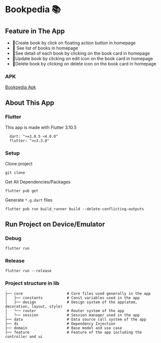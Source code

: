 # Bookpedia 📚

## Feature in The App
- 📙Create book by click on floating action button in homepage
- 📒 See list of books in homepage
- 📘See detail of each book by clicking on the book card in homepage
- 📗Update book by clicking on edit icon on the book card in homepage
- 📕Delete book by clicking on delete icon on the book card in homepage

### APK
[Bookpedia Apk](https://drive.google.com/file/d/1fiyQZXH9xm62hd3apA05ht8CLi7pc3lp/view?usp=sharing)

## About This App

### Flutter
This app is made with Flutter 3.10.5
```
  dart: ">=3.0.5 <4.0.0"
  flutter: ">=3.3.0"
```

### Setup

Clone project
```
git clone 
```

Get All Dependencies/Packages
```
flutter pub get
```

Generate `*.g.dart` files
```
flutter pub run build_runner build --delete-conflicting-outputs
```

## Run Project on Device/Emulator

### Debug
```
flutter run
```

### Release
```
flutter run --release
```

### Project structure in lib
    ├── core                    # Core files used generally in the app 
    │   ├── constants           # Const variables used in the app
    │   ├── design              # Design system of the app(atom, decoration, layout, style)
    │   └── router              # Router system of the app
    │   └── session             # Session manager used in the app
    ├── data                    # Data source call system of the app
    ├── di                      # Dependency Injection
    ├── domain                  # Base model and use case
    ├── feature                 # Feature of the app including the controller and ui
